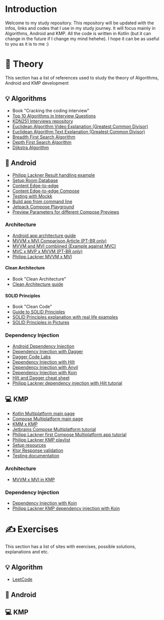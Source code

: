 # Introduction
Welcome to my study repository. This repository will be updated with the infos, links and codes that I use in my study journey. It will focus mainly in Algorithms, Android and KMP. All the code is written in Kotlin (but it can change in the future if I change my mind hehehe). I hope it can be as useful to you as it is to me :)

# 📝 Theory
This section has a list of references used to study the theory of Algorithms, Android and KMP development

## 💡 Algorithms
- Book "Cracking the coding interview"
- [Top 10 Algorithms in Interview Questions](https://www.geeksforgeeks.org/top-10-algorithms-in-interview-questions/)
- [KDN251 Interviews repository](https://github.com/kdn251/interviews#graph-algorithms)
- [Euclidean Algorithm Video Explanation (Greatest Common Divisor)](https://www.youtube.com/watch?v=fwuj4yzoX1o)
- [Euclidean Algorithm Text Explanation (Greatest Common Divisor)](https://pt.khanacademy.org/computing/computer-science/cryptography/modarithmetic/a/the-euclidean-algorithm)
- [Breadth First Search Algorithm](https://www.youtube.com/watch?v=QRq6p9s8NVg&t=200s)
- [Depth First Search Algorithm](https://www.youtube.com/watch?v=iaBEKo5sM7w)
- [Dijkstra Algorithm](https://www.youtube.com/watch?v=pVfj6mxhdMw&t=10s)

## 📱 Android

- [Philipp Lackner Result handling example](https://www.youtube.com/watch?v=MiLN2vs2Oe0)
- [Setup Room Database](https://developer.android.com/training/data-storage/room)
- [Content Edge-to-edge ](https://developer.android.com/develop/ui/compose/layouts/insets)
- [Content Edge-to-edge Compose](https://developer.android.com/develop/ui/views/layout/edge-to-edge)
- [Testing with Mockk](https://mockk.io)
- [Build app from command line](https://developer.android.com/build/building-cmdline)
- [Jetpack Compose Playground](https://foso.github.io/Jetpack-Compose-Playground/)
- [Preview Parameters for different Compose Previews](https://proandroiddev.com/using-previewparameters-and-providing-composables-to-jetpack-compose-previews-5b1f5a8fe192)

### Architecture
- [Android app architecture guide](https://developer.android.com/topic/architecture)
- [MVVM x MVI Comparison Article (PT-BR only)](https://medium.com/@lucas-cordeiro/mvvm-vs-mvi-guia-prático-para-desenvolvedores-android-25bfade62478)
- [MVVM and MVI combiined (Example against MVC)](https://medium.com/@mortitech/combining-mvvm-and-mvi-with-kotlin-flows-part1-48f7dd426341)
- [MVC x MVP x MVVM (PT-BR only)](https://cwi.com.br/blog/design-patterns-android/)
- [Philipp Lackner MVVM x MVI](https://www.youtube.com/watch?v=b2z1jvD4VMQ&t=736s)

#### Clean Architecture
- Book "Clean Architecture"
- [Clean Architecture guide](https://medium.com/@DrunknCode/clean-architecture-simplified-and-in-depth-guide-026333c54454)

#### SOLID Principles
- Book "Clean Code"
- [Guide to SOLID Principles](https://www.baeldung.com/solid-principles)
- [SOLID Principles explanation with real life examples](https://www.geeksforgeeks.org/solid-principle-in-programming-understand-with-real-life-examples/)
- [SOLID Principles in Pictures](https://medium.com/backticks-tildes/the-s-o-l-i-d-principles-in-pictures-b34ce2f1e898) 

### Dependency Injection
- [Android Dependency Injection](https://developer.android.com/training/dependency-injection)
- [Dependency Injection with Dagger](https://developer.android.com/training/dependency-injection/dagger-android)
- [Dagger Code Labs](https://developer.android.com/codelabs/android-dagger#0)
- [Dependency Injection with Hilt](https://developer.android.com/training/dependency-injection/hilt-android)
- [Dependency Injection with Anvil](https://gpeal.medium.com/dagger-anvil-learning-to-love-dependency-injection-on-android-8fad3d5530c9)
- [Dependency Injection with Koin](https://insert-koin.io/docs/reference/koin-android/start)
- [Hilt and Dagger cheat sheet](https://developer.android.com/training/dependency-injection/hilt-cheatsheet)
- [Philipp Lackner dependency injection with Hilt tutorial](https://www.youtube.com/watch?v=bbMsuI2p1DQ&t=1248s)

## 💻 KMP
- [Kotlin Multiplatform main page](https://www.jetbrains.com/kotlin-multiplatform/)
- [Compose Multiplatform main page](https://www.jetbrains.com/compose-multiplatform/)
- [KMM x KMP](https://blog.jetbrains.com/kotlin/2023/07/update-on-the-name-of-kotlin-multiplatform/)
- [Jetbrains Compose Multiplatform tutorial](https://www.jetbrains.com/help/kotlin-multiplatform-dev/compose-multiplatform-create-first-app.html)
- [Philipp Lackner first Compose Multiplatform app tutorial](https://www.youtube.com/watch?v=ZxBUd2TbVGk)
- [Philipp Lackner KMP playlist](https://www.youtube.com/playlist?list=PLQkwcJG4YTCS55alEYv3J8CD4BXhqLUuk)
- [Setup resources](https://www.jetbrains.com/help/kotlin-multiplatform-dev/compose-multiplatform-resources-setup.html)
- [Ktor Response validation](https://ktor.io/docs/client-response-validation.html)
- [Testing documentation](https://www.jetbrains.com/help/kotlin-multiplatform-dev/multiplatform-run-tests.html)

### Architecture
- [MVVM x MVI in KMP](https://www.kotlinmultiplatform.dev/mvvm-vs-mvi-which-architecture-suits-your-kotlin-multiplatform-project/)

### Dependency Injection
- [Dependency Injection with Koin](https://insert-koin.io/docs/reference/koin-mp/kmp)
- [Philipp Lackner KMP dependency injection with Koin](https://www.youtube.com/watch?v=TAKZy3uQTdE&list=PLQkwcJG4YTCS55alEYv3J8CD4BXhqLUuk&index=5)

# ✍️ Exercises
This section has a list of sites with exercises, possible solutions, explanations and etc.

## 💡 Algorithm
- [LeetCode](https://leetcode.com)
  
## 📱 Android

## 💻 KMP
